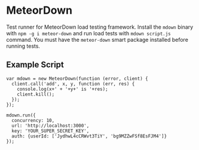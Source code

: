 MeteorDown
==========

Test runner for MeteorDown load testing framework. Install the `mdown` binary with `npm -g i meteor-down` and run load tests with `mdown script.js` command. You must have the `meteor-down` smart package installed before running tests.

Example Script
--------------

    var mdown = new MeteorDown(function (error, client) {
      client.call('add', x, y, function (err, res) {
        console.log(x+' + '+y+' is '+res);
        client.kill();
      });
    });

    mdown.run({
      concurrency: 10,
      url: 'http://localhost:3000',
      key: 'YOUR_SUPER_SECRET_KEY',
      auth: {userId: ['JydhwL4cCRWvt3TiY', 'bg9MZZwFSf8EsFJM4']}
    });
